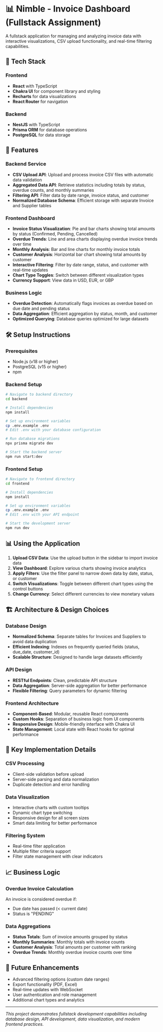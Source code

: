 # 📊 Nimble - Invoice Dashboard (Fullstack Assignment)

A fullstack application for managing and analyzing invoice data with interactive visualizations, CSV upload functionality, and real-time filtering capabilities.

## 🧩 Tech Stack

### Frontend

- **React** with TypeScript
- **Chakra UI** for component library and styling
- **Recharts** for data visualizations
- **React Router** for navigation

### Backend

- **NestJS** with TypeScript
- **Prisma ORM** for database operations
- **PostgreSQL** for data storage

## 🚀 Features

### Backend Service

- **CSV Upload API**: Upload and process invoice CSV files with automatic data validation
- **Aggregated Data API**: Retrieve statistics including totals by status, overdue counts, and monthly summaries
- **Filtering API**: Filter data by date range, invoice status, and customer
- **Normalized Database Schema**: Efficient storage with separate Invoice and Supplier tables

### Frontend Dashboard

- **Invoice Status Visualization**: Pie and bar charts showing total amounts by status (Confirmed, Pending, Cancelled)
- **Overdue Trends**: Line and area charts displaying overdue invoice trends over time
- **Monthly Analysis**: Bar and line charts for monthly invoice totals
- **Customer Analysis**: Horizontal bar chart showing total amounts by customer
- **Interactive Filtering**: Filter by date range, status, and customer with real-time updates
- **Chart Type Toggles**: Switch between different visualization types
- **Currency Support**: View data in USD, EUR, or GBP

### Business Logic

- **Overdue Detection**: Automatically flags invoices as overdue based on due date and pending status
- **Data Aggregation**: Efficient aggregation by status, month, and customer
- **Optimized Querying**: Database queries optimized for large datasets

## 🛠️ Setup Instructions

### Prerequisites

- Node.js (v18 or higher)
- PostgreSQL (v15 or higher)
- npm

### Backend Setup

```bash
# Navigate to backend directory
cd backend

# Install dependencies
npm install

# Set up environment variables
cp .env.example .env
# Edit .env with your database configuration

# Run database migrations
npx prisma migrate dev

# Start the backend server
npm run start:dev
```

### Frontend Setup

```bash
# Navigate to frontend directory
cd frontend

# Install dependencies
npm install

# Set up environment variables
cp .env.example .env
# Edit .env with your API endpoint

# Start the development server
npm run dev
```

## 📊 Using the Application

1. **Upload CSV Data**: Use the upload button in the sidebar to import invoice data
2. **View Dashboard**: Explore various charts showing invoice analytics
3. **Apply Filters**: Use the filter panel to narrow down data by date, status, or customer
4. **Switch Visualizations**: Toggle between different chart types using the control buttons
5. **Change Currency**: Select different currencies to view monetary values

## 🏗️ Architecture & Design Choices

### Database Design

- **Normalized Schema**: Separate tables for Invoices and Suppliers to avoid data duplication
- **Efficient Indexing**: Indexes on frequently queried fields (status, due_date, customer_id)
- **Scalable Structure**: Designed to handle large datasets efficiently

### API Design

- **RESTful Endpoints**: Clean, predictable API structure
- **Data Aggregation**: Server-side aggregation for better performance
- **Flexible Filtering**: Query parameters for dynamic filtering

### Frontend Architecture

- **Component-Based**: Modular, reusable React components
- **Custom Hooks**: Separation of business logic from UI components
- **Responsive Design**: Mobile-friendly interface with Chakra UI
- **State Management**: Local state with React hooks for optimal performance

## 🔧 Key Implementation Details

### CSV Processing

- Client-side validation before upload
- Server-side parsing and data normalization
- Duplicate detection and error handling

### Data Visualization

- Interactive charts with custom tooltips
- Dynamic chart type switching
- Responsive design for all screen sizes
- Smart data limiting for better performance

### Filtering System

- Real-time filter application
- Multiple filter criteria support
- Filter state management with clear indicators

## 📈 Business Logic

### Overdue Invoice Calculation

An invoice is considered overdue if:

- Due date has passed (< current date)
- Status is "PENDING"

### Data Aggregations

- **Status Totals**: Sum of invoice amounts grouped by status
- **Monthly Summaries**: Monthly totals with invoice counts
- **Customer Analysis**: Total amounts per customer with ranking
- **Overdue Trends**: Monthly overdue invoice counts over time

## 🚀 Future Enhancements

- Advanced filtering options (custom date ranges)
- Export functionality (PDF, Excel)
- Real-time updates with WebSocket
- User authentication and role management
- Additional chart types and analytics

---

_This project demonstrates fullstack development capabilities including database design, API development, data visualization, and modern frontend practices._
